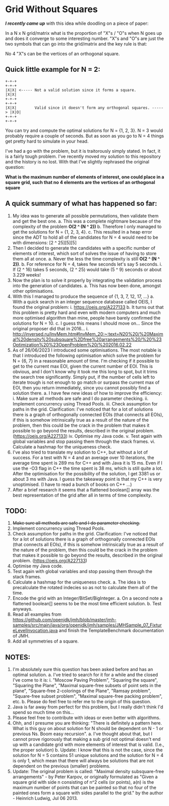 # Grid Without Squares

***I recently came up*** with this idea while doodling on a piece of paper:

In a N x N grid/matrix what is the proportion of "X"s / "O"s when N goes up and does it converge to some interesting number.
"X"s and "O"s are just the two symbols that can go into the grid/matrix and the key rule is that:

No 4 "X"s can be the vertices of an orthogonal square.

## Quick little example for N = 2:

```
+-+-+                                                                   +-+-+
|X|X| <----- Not a valid solution since it forms a square.              |X|X|
+-+-+                                                                   +-+-+
|X|X|        Valid since it doesn't form any orthogonal squares. -----> |X|O|
+-+-+                                                                   +-+-+
```

You can try and compute the optimal solutions for N = {1, 2, 3}. N = 3 would probably require a couple of seconds.
But as soon as you go to N = 4 things get pretty hard to simulate in your head.

I've had a go with the problem, but it is traitorously simply stated. In fact, it is a fairly tough problem.
I've recently moved my solution to this repository and the history is no lost.
With that I've slightly rephrased the original question:

**What is the maximum number of elements of interest, one could place in a square grid, such that no 4 elements are the vertices of an orthogonal square**

## A quick summary of what has happened so far:

1. My idea was to generate all possible permutations, then validate them and get the best one.
    a. This was a complete nightmare because of the complexity of the problem **O(2 ^ (N ^ 2))**
    b. Therefore I only managed to get the solutions for N = {1, 2, 3, 4}.
    c. This resulted in a heap error since the ADT to hold all of the candidates for N = 4 would need to be with dimensions:
    [2 ^ 25][5][5]
2. Then I decided to generate the candidates with a specific number of elements of interest, which sort of solves the issue of having to store them all at once.
    a. Never the less the time complexity is still **O(2 ^ (N ^ 2))**.
    b. For reference for N = 4, takes few seconds let's say 5 seconds.
        i. If (2 ^ 16) takes 5 seconds, (2 ^ 25) would take (5 ^ 9) seconds or about 3.229 weeks!
3. Now the plan is to solve it properly by integrating the validation process into the generation of candidates.
    a. This has now been done, amongst other optimisations.
4. With this I managed to produce the sequence of {1, 3, 7, 12, 17, ...}
    a. With a quick search in an integer sequence database called OEIS, I found the original problem:
        i. https://oeis.org/A227133
    b. It turns out that this problem is pretty hard and even with modern computers and much more optimised algorithm than mine, people
    have barely confirmed the solutions for N = 10.
    c. I guess this means I should move on... Since the original proposer did that in 2016...
        i. http://inversed.ru/InvMem.htm#InvMem_20:~:text=N20%20/%20Maximal%20density%20subsquare%2Dfree%20arrangements%20/%20%23Optimization%20%23OpenProblem%20/%202016.02.22
5. As of 26/06/2023 I introduced some optimisations. The most notable is that I introduced the following optimisation which solve the problem for N = {6, 7} in a reasonable amount of time. I'm checking if it possible to get to the current max EOI, given the current number of EOI. This is obvious, and I don't know why it took me this long to spot, but it trims the search tree significantly. Simply put, if the number of cells left to iterate trough is not enough to go match or surpass the current max of EOI, then you return immediately, since you cannot possibly find a solution there.
    a. I have few new ideas of how to improve the efficiency:
        i. Make sure all methods are safe and I do parameter checking.
        ii. Implement concurrency using Thread Pools.
        iii. Check assumption for paths in the grid. Clarification: I've noticed that for a lot of solutions there is a graph of orthogonally connected EOIs (that connects all EOIs), if this is somehow intrinsically true as a result of the nature of the problem, then this could be the crack in the problem that makes it possible to go beyond the results, described in the original problem. (https://oeis.org/A227133)
        iv. Optimise my Java code.
        v. Test again with global variables and stop passing them through the stack frames.
        vi. Calculate a hashmap for the uniqueness check.
6. I've also tried to translate my solution to C++, but without a lot of success. For a test with N = 4 and an average over 10 iterations, the average time spent is 289 ms for C++ and with Java it is 15 ms. Even if I use the -O3 flag in C++ the time spent is 38 ms, which is still quite a lot. After the optimisation for the possibility of the solution, I get 3381 us or about 3 ms with Java. I guess the takeaway point is that my C++ is very unoptimised. (I have to read a bunch of books on C++ ...)
7. After a brief research it seems that a flattened boolean[] array was the best representation of the grid after all in terms of time complexity.

## **TODO:**

1. ~~Make sure all methods are safe and I do parameter checking.~~
2. Implement concurrency using Thread Pools.
3. Check assumption for paths in the grid. Clarification: I've noticed that for a lot of solutions there is a graph of orthogonally connected EOIs (that connects all EOIs), if this is somehow intrinsically true as a result of the nature of the problem, then this could be the crack in the problem that makes it possible to go beyond the results, described in the original problem. (https://oeis.org/A227133)
4. Optimise my Java code.
5. Test again with global variables and stop passing them through the stack frames.
6. Calculate a hashmap for the uniqueness check.
    a. The idea is to precalculate the rotated indecies so as not to calculate them all of the time.
7. Encode the grid with an Integer/BitSet/BigInteger.
    a. On a second note a flattened boolean[] seems to be the most time efficient solution.
    b. Test anyways.
8. Read all examples from https://github.com/openjdk/jmh/blob/master/jmh-samples/src/main/java/org/openjdk/jmh/samples/JMHSample_07_FixtureLevelInvocation.java and finish the TemplateBenchmark documentation of JMH.
9. Add all symmetries of a square.

## **NOTES:**

1. I'm absolutely sure this question has been asked before and has an optimal solution.
    a. I've tried to search for it for a while and the closed I've come to it is:
        i. "Moscow Paving Problem", "Squaring the square", "Squaring the Plane", "Maximal square-free subsets of point sets in the plane", "Square-free 2-colorings of the Plane", "Ramsay problem", "Square-free subset problem", "Maximal square-free packing problem", etc.
    b. Please do feel free to refer me to the origin of this question.
2. Java is far away from perfect for this problem, but I really didn't think I'd spend so much time on this...
3. Please feel free to contribute with ideas or even better with algorithms.
4. Ohh, and I presume you are thinking: "There is definitely a pattern here. What is this guy on about solution for N should be dependent on N - 1 or previous Ns. Boom easy recursion".
    a. I've thought about that, but I cannot prove rigorously that making a sub grid not optimal doesn't end up with a candidate grid with more elements of interest that is valid. (I.e., the proper solution)
    b. Update: I know that this is not the case, since the solution for N = 5 contains 51 unique solutions and the solution for N = 4 is only 1, which mean that there will always be solutions that are not dependent on the previous (smaller) problems.
5. Update: The original problem is called: "Maximal density subsquare-free arrangements" - by Peter Karpov, or originally formulated as "Given a square grid with side n consisting of n^2 cells (or points), a(n) is the maximum number of points that can be painted so that no four of the painted ones form a square with sides parallel to the grid." by the author - Heinrich Ludwig, Jul 06 2013.